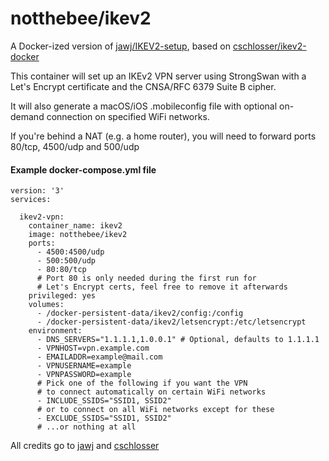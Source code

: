 # notthebee/ikev2
A Docker-ized version of [jawj/IKEV2-setup](https://github.com/jawj/IKEv2-setup), based on [cschlosser/ikev2-docker](https://github.com/cschlosser/ikev2-docker)

This container will set up an IKEv2 VPN server using StrongSwan with a Let's Encrypt certificate and the CNSA/RFC 6379 Suite B cipher.

It will also generate a macOS/iOS .mobileconfig file with optional on-demand connection on specified WiFi networks.

If you're behind a NAT (e.g. a home router), you will need to forward ports 80/tcp, 4500/udp and 500/udp

#### Example docker-compose.yml file
```
version: '3'
services:

  ikev2-vpn:
    container_name: ikev2
    image: notthebee/ikev2
    ports:
      - 4500:4500/udp
      - 500:500/udp
      - 80:80/tcp 
      # Port 80 is only needed during the first run for
      # Let's Encrypt certs, feel free to remove it afterwards
    privileged: yes
    volumes:
      - /docker-persistent-data/ikev2/config:/config
      - /docker-persistent-data/ikev2/letsencrypt:/etc/letsencrypt
    environment:
      - DNS_SERVERS="1.1.1.1,1.0.0.1" # Optional, defaults to 1.1.1.1
      - VPNHOST=vpn.example.com
      - EMAILADDR=example@mail.com
      - VPNUSERNAME=example
      - VPNPASSWORD=example
      # Pick one of the following if you want the VPN
      # to connect automatically on certain WiFi networks
      - INCLUDE_SSIDS="SSID1, SSID2"
      # or to connect on all WiFi networks except for these
      - EXCLUDE_SSIDS="SSID1, SSID2"
      # ...or nothing at all
```

All credits go to [jawj](https://github.com/jawj) and [cschlosser](https://github.com/cschlosser)
